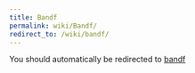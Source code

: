 ```yaml
---
title: Bandf
permalink: wiki/Bandf/
redirect_to: /wiki/bandf/
---
```


You should automatically be redirected to [bandf](/wiki/bandf/)
